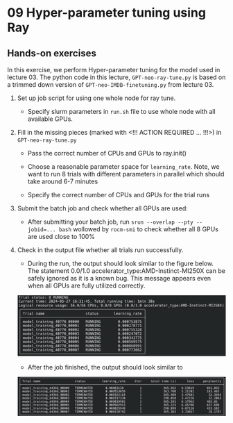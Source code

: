 # 09 Hyper-parameter tuning using Ray

## Hands-on exercises

In this exercise, we perform Hyper-parameter tuning for the model used in lecture 03. The python code in this lecture, `GPT-neo-ray-tune.py` is based on a trimmed down version of `GPT-neo-IMDB-finetuning.py` from lecture 03.

1. Set up job script for using one whole node for ray tune.

    * Specify slurm parameters in `run.sh` file to use whole node with all available GPUs.
   
2. Fill in the missing pieces (marked with <!!! ACTION REQUIRED ... !!!>) in `GPT-neo-ray-tune.py`
    
    * Pass the correct number of CPUs and GPUs to ray.init()

    * Choose a reasonable parameter space for `learning_rate`. Note, we want to run 8 trials with different parameters in parallel which should take around 6-7 minutes

    * Specify the correct number of CPUs and GPUs for the trial runs
  
3. Submit the batch job and check whether all GPUs are used:

   * After submitting your batch job, run `srun --overlap --pty --jobid=... bash` wollowed by `rocm-smi` to check whether all 8 GPUs are used close to 100%

4. Check in the output file whether all trials run successfully. 
    
    * During the run, the output should look similar to the figure below. The statement 0.0/1.0 accelerator_type:AMD-Instinct-MI250X can be safely ignored as it is a known bug. This message appears even when all GPUs are fully utilized correctly.

    ![running output](./images/running_output.png)

    * After the job finished, the output should look similar to

    ![desired output](./images/desired_output.png)
